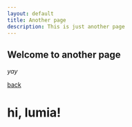 ```yaml
---
layout: default
title: Another page
description: This is just another page
---
```


## Welcome to another page

_yay_

[back](./)

# hi, lumia!

